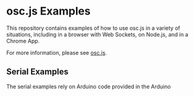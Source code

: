 osc.js Examples
===============

This repository contains examples of how to use osc.js in a variety of situations, including in a browser with Web Sockets, on Node.js, and in a Chrome App.

For more information, please see [osc.js](https://github.com/colinbdclark/osc.js).


Serial Examples
---------------

The serial examples rely on Arduino code provided in the Arduino 
